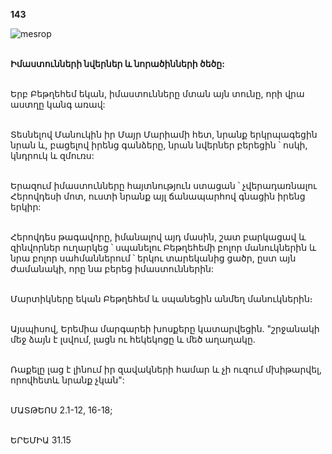 **143**

![mesrop](https://volamar.ru/audio_video/foto/01/detbible/B302.BMP)

\
**Իմաստունների նվերներ և նորածինների ծեծը:**

\
Երբ Բեթղեհեմ եկան, իմաստունները մտան այն տունը, որի վրա աստղը կանգ առավ:

\
Տեսնելով Մանուկին իր Մայր Մարիամի հետ, նրանք երկրպագեցին նրան և, բացելով իրենց գանձերը, նրան նվերներ բերեցին ՝ ոսկի, կնդրուկ և զմուռս:

\
Երազում իմաստունները հայտնություն ստացան ՝ չվերադառնալու Հերովդեսի մոտ, ուստի նրանք այլ ճանապարհով գնացին իրենց երկիր:

\
Հերովդես թագավորը, իմանալով այդ մասին, շատ բարկացավ և զինվորներ ուղարկեց ՝ սպանելու Բեթղեհեմի բոլոր մանուկներին և նրա բոլոր սահմաններում ՝ երկու տարեկանից ցածր, ըստ այն ժամանակի, որը նա բերեց իմաստուններին:

\
Մարտիկները եկան Բեթղեհեմ և սպանեցին անմեղ մանուկներին։

\
Այսպիսով, Երեմիա մարգարեի խոսքերը կատարվեցին. "շրջանակի մեջ ձայն է լսվում, լացն ու հեկեկոցը և մեծ աղաղակը.

\
Ռաքելը լաց է լինում իր զավակների համար և չի ուզում մխիթարվել, որովհետև նրանք չկան":

\
ՄԱՏԹԵՈՍ 2.1-12, 16-18;

\
ԵՐԵՄԻԱ 31.15
